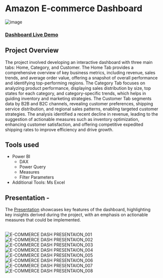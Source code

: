 # Amazon E-commerce Dashboard

![image](https://github.com/user-attachments/assets/4bc6315e-18c7-4889-9e34-d4abb52667af)

### [Dashboard Live Demo](https://project.novypro.com/ucHUr8)

## Project Overview
The project involved developing an interactive dashboard with three main tabs: Home, Category, and Customer. The Home Tab provides a comprehensive overview of key business metrics, including revenue, sales trends, and average order value, offering a snapshot of overall performance and identifying top-performing regions. The Category Tab focuses on analyzing product performance, displaying sales distribution by size, top states for each category, and category-specific trends, which helps in guiding inventory and marketing strategies. The Customer Tab segments data by B2B and B2C channels, revealing customer preferences, shipping service distribution, and regional sales patterns, enabling targeted customer strategies. The analysis identified a recent decline in revenue, leading to the suggestion of actionable measures such as inventory optimization, enhancing customer satisfaction, and offering competitive expedited shipping rates to improve efficiency and drive growth.


## Tools used
-  Power BI
   - DAX
   - Power Query
   - Measures
   - Filter Parameters
- Additional Tools: Ms Excel

## Presentation -
The [Presentation](https://github.com/subrotodutta21/Amazon_E-commerce_Dashboard/blob/f43e39b8c0b1252df03f02e2dfc6cda2022d21cf/Project%20Presentation.pdf) showcases key features of the dashboard, highlighting key insights derived during the project, with an emphasis on actionable measures that could be implemented.<br>
<br>

![E-COMMERCE DASH PRESENTAION_001](https://github.com/user-attachments/assets/366d5452-634d-40be-9d16-f8672a056cac)
![E-COMMERCE DASH PRESENTAION_002](https://github.com/user-attachments/assets/135cba1f-68b9-418b-8d79-991a41625f5a)
![E-COMMERCE DASH PRESENTAION_003](https://github.com/user-attachments/assets/1324e57b-19fc-4a7e-86dc-00290c632073)
![E-COMMERCE DASH PRESENTAION_004](https://github.com/user-attachments/assets/09bce213-2290-4849-8419-da1ebf3ceea0)
![E-COMMERCE DASH PRESENTAION_005](https://github.com/user-attachments/assets/6986cae5-e008-4f83-ba59-0be503439c80)
![E-COMMERCE DASH PRESENTAION_006](https://github.com/user-attachments/assets/2a5d1c90-2973-4f52-a5a7-50d275a6c86e)
![E-COMMERCE DASH PRESENTAION_007](https://github.com/user-attachments/assets/f5504887-55be-4c05-9f93-f0b5409b1ebd)
![E-COMMERCE DASH PRESENTAION_008](https://github.com/user-attachments/assets/f7b53be7-7c11-4646-9f86-a6fb5838a845)
